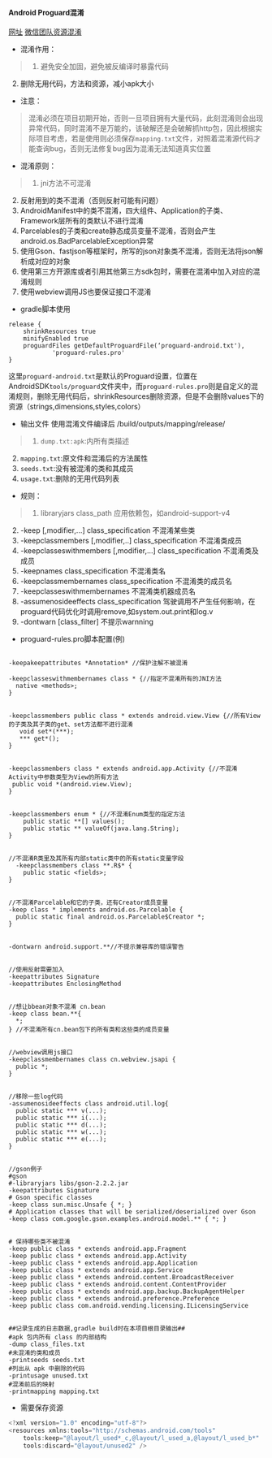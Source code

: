 #### Android Proguard混淆
[网址](https://developer.android.com/studio/build/shrink-code.html)
[微信团队资源混淆](http://mp.weixin.qq.com/s?__biz=MzAwNDY1ODY2OQ==&mid=208135658&idx=1&sn=ac9bd6b4927e9e82f9fa14e396183a8f#rd)

- 混淆作用：
> 1. 避免安全加固，避免被反编译时暴露代码
  2. 删除无用代码，方法和资源，减小apk大小

- 注意：
> 混淆必须在项目初期开始，否则一旦项目拥有大量代码，此刻混淆则会出现异常代码，同时混淆不是万能的，该破解还是会破解抓http包，因此根据实际项目考虑，若是使用则必须保存`mapping.txt`文件，对照着混淆源代码才能查询bug，否则无法修复bug因为混淆无法知道真实位置

- 混淆原则：
> 1. jni方法不可混淆
  2. 反射用到的类不混淆（否则反射可能有问题）
  3. AndroidManifest中的类不混淆，四大组件、Application的子类、Framework层所有的类默认不进行混淆
  4. Parcelables的子类和create静态成员变量不混淆，否则会产生android.os.BadParcelableException异常
  5. 使用Gson、fastjson等框架时，所写的json对象类不混淆，否则无法将json解析成对应的对象
  6. 使用第三方开源库或者引用其他第三方sdk包时，需要在混淆中加入对应的混淆规则
  7. 使用webview调用JS也要保证接口不混淆

- gradle脚本使用

```
release {
    shrinkResources true
    minifyEnabled true
    proguardFiles getDefaultProguardFile(‘proguard-android.txt'),
            'proguard-rules.pro'
}
```
这里`proguard-android.txt`是默认的Proguard设置，位置在AndroidSDK`tools/proguard`文件夹中，而`proguard-rules.pro`则是自定义的混淆规则，删除无用代码后，shrinkResources删除资源，但是不会删除values下的资源（strings,dimensions,styles,colors）

- 输出文件 使用混淆文件编译后 <module-name>/build/outputs/mapping/release/
> 1. `dump.txt:apk`:内所有类描述
  2. `mapping.txt`:原文件和混淆后的方法属性
  3. `seeds.txt`:没有被混淆的类和其成员
  4. `usage.txt`:删除的无用代码列表

- 规则：
> 1. libraryjars class_path 应用依赖包，如android-support-v4
  2. -keep [,modifier,...] class_specification 不混淆某些类
  3. -keepclassmembers [,modifier,..] class_specification 不混淆类成员
  4. -keepclasseswithmembers [,modifier,...] class_specification 不混淆类及成员
  5. -keepnames class_specification 不混淆类名
  6. -keepclassmembernames class_specification 不混淆类的成员名
  7. -keepclasseswithmembernames 不混淆类机器成员名
  8. -assumenosideeffects class_specification 驾驶调用不产生任何影响，在proguard代码优化时调用remove,如system.out.print和log.v
  9. -dontwarn [class_filter] 不提示warnning


- proguard-rules.pro脚本配置(例)

```

-keepakeepattributes *Annotation* //保护注解不被混淆

-keepclasseswithmembernames class * {//指定不混淆所有的JNI方法  
  native <methods>;  
}  


-keepclassmembers public class * extends android.view.View {//所有View的子类及其子类的get、set方法都不进行混淆  
   void set*(***);  
   *** get*();  
}  


-keepclassmembers class * extends android.app.Activity {//不混淆Activity中参数类型为View的所有方法  
 public void *(android.view.View);  
}  


-keepclassmembers enum * {//不混淆Enum类型的指定方法  
    public static **[] values();  
    public static ** valueOf(java.lang.String);  
}  


//不混淆R类里及其所有内部static类中的所有static变量字段  
  -keepclassmembers class **.R$* {  
    public static <fields>;  
}  


//不混淆Parcelable和它的子类，还有Creator成员变量  
-keep class * implements android.os.Parcelable {  
  public static final android.os.Parcelable$Creator *;  
}  


-dontwarn android.support.**//不提示兼容库的错误警告


//使用反射需要加入
-keepattributes Signature  
-keepattributes EnclosingMethod


//想让bbean对象不混淆 cn.bean
-keep class bean.**{
  *;
} //不混淆所有cn.bean包下的所有类和这些类的成员变量


//webview调用js接口
-keepclassmembernames class cn.webview.jsapi {
  public *;
}


//移除一些log代码
-assumenosideeffects class android.util.log{
  public static *** v(...);  
  public static *** i(...);  
  public static *** d(...);  
  public static *** w(...);  
  public static *** e(...);  
}


//gson例子
#gson
#-libraryjars libs/gson-2.2.2.jar
-keepattributes Signature
# Gson specific classes
-keep class sun.misc.Unsafe { *; }
# Application classes that will be serialized/deserialized over Gson
-keep class com.google.gson.examples.android.model.** { *; }


# 保持哪些类不被混淆
-keep public class * extends android.app.Fragment
-keep public class * extends android.app.Activity
-keep public class * extends android.app.Application
-keep public class * extends android.app.Service
-keep public class * extends android.content.BroadcastReceiver
-keep public class * extends android.content.ContentProvider
-keep public class * extends android.app.backup.BackupAgentHelper
-keep public class * extends android.preference.Preference
-keep public class com.android.vending.licensing.ILicensingService


##记录生成的日志数据,gradle build时在本项目根目录输出##
#apk 包内所有 class 的内部结构
-dump class_files.txt
#未混淆的类和成员
-printseeds seeds.txt
#列出从 apk 中删除的代码
-printusage unused.txt
#混淆前后的映射
-printmapping mapping.txt

```


- 需要保存资源

```gradle
<?xml version="1.0" encoding="utf-8"?>
<resources xmlns:tools="http://schemas.android.com/tools"
    tools:keep="@layout/l_used*_c,@layout/l_used_a,@layout/l_used_b*"
    tools:discard="@layout/unused2" />

```
